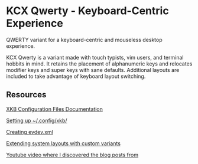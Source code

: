 KCX Qwerty - Keyboard-Centric Experience 
========================================

QWERTY variant for a keyboard-centric and mouseless desktop experience.

KCX Qwerty is a variant made with touch typists, vim users, and terminal
hobbits in mind. It retains the placement of alphanumeric keys and relocates modifier
keys and super keys with sane defaults. Additional layouts are included to take
advantage of keyboard layout switching. 

Resources
---------
[XKB Configuration Files Documentation](https://www.charvolant.org/doug/xkb/html/node5.html#SECTION00054000000000000000)

[Setting up ~/.config/xkb/](https://who-t.blogspot.com/2020/02/user-specific-xkb-configuration-part-1.html)

[Creating evdev.xml](https://who-t.blogspot.com/2020/07/user-specific-xkb-configuration-part-2.html)

[Extending system layouts with custom variants](https://who-t.blogspot.com/2020/08/user-specific-xkb-configuration-part-3.html)

[Youtube video where I discovered the blog posts from](https://www.youtube.com/watch?v=utqpa_8SXkA)

